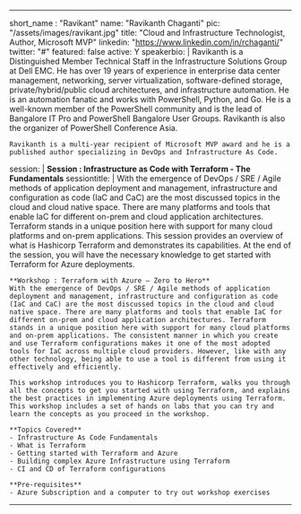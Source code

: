 ---

short_name : "Ravikant"
name: "Ravikanth Chaganti"
pic: "/assets/images/ravikant.jpg"
title: "Cloud and Infrastructure Technologist, Author, Microsoft MVP"
linkedin: "https://www.linkedin.com/in/rchaganti/"
twitter: "#"
featured: false
active: Y
speakerbio: |
    Ravikanth is a Distinguished Member Technical Staff in the Infrastructure Solutions Group at Dell EMC. He has over 19 years of experience in enterprise data center management, networking, server virtualization, software-defined storage, private/hybrid/public cloud architectures, and infrastructure automation. He is an automation fanatic and works with PowerShell, Python, and Go. He is a well-known member of the PowerShell community and is the lead of Bangalore IT Pro and PowerShell Bangalore User Groups. Ravikanth is also the organizer of PowerShell Conference Asia.

    Ravikanth is a multi-year recipient of Microsoft MVP award and he is a published author specializing in DevOps and Infrastructure As Code.    
session: |
    **Session : Infrastructure as Code with Terraform - The Fundamentals**
sessiontitle: |
    With the emergence of DevOps / SRE / Agile methods of application deployment and management, infrastructure and configuration as code (IaC and CaC) are the most discussed topics in the cloud and cloud native space. There are many platforms and tools that enable IaC for different on-prem and cloud application architectures. Terraform stands in a unique position here with support for many cloud platforms and on-prem applications. This session provides an overview of what is Hashicorp Terraform and demonstrates its capabilities. At the end of the session, you will have the necessary knowledge to get started with Terraform for Azure deployments.

    **Workshop : Terraform with Azure – Zero to Hero**
    With the emergence of DevOps / SRE / Agile methods of application deployment and management, infrastructure and configuration as code (IaC and CaC) are the most discussed topics in the cloud and cloud native space. There are many platforms and tools that enable IaC for different on-prem and cloud application architectures. Terraform stands in a unique position here with support for many cloud platforms and on-prem applications. The consistent manner in which you create and use Terraform configurations makes it one of the most adopted tools for IaC across multiple cloud providers. However, like with any other technology, being able to use a tool is different from using it effectively and efficiently.

    This workshop introduces you to Hashicorp Terraform, walks you through all the concepts to get you started with using Terraform, and explains the best practices in implementing Azure deployments using Terraform. This workshop includes a set of hands on labs that you can try and learn the concepts as you proceed in the workshop.
   
    **Topics Covered**
    - Infrastructure As Code Fundamentals
    - What is Terraform
    - Getting started with Terraform and Azure
    - Building complex Azure Infrastructure using Terraform
    - CI and CD of Terraform configurations

    **Pre-requisites**
    - Azure Subscription and a computer to try out workshop exercises
    
---